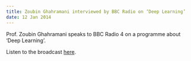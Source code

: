 ```yaml
---
title: Zoubin Ghahramani interviewed by BBC Radio on ‘Deep Learning’
date: 12 Jan 2014
---
```



Prof. Zoubin Ghahramani speaks to BBC Radio 4 on a programme about ‘Deep Learning’.

Listen to the broadcast [here](http://www.bbc.co.uk/programmes/p01nph8t).